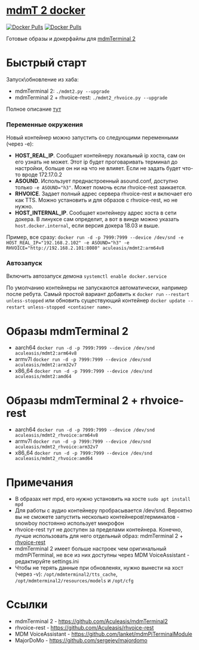 [mdmT 2 docker](https://github.com/Aculeasis/mdmt2-docker)
===

[![Docker Pulls](https://img.shields.io/docker/pulls/aculeasis/mdmt2.svg?label=mdmt2)](https://hub.docker.com/r/aculeasis/mdmt2/) [![Docker Pulls](https://img.shields.io/docker/pulls/aculeasis/mdmt2_rhvoice.svg?label=mdmt2_rhvoice)](https://hub.docker.com/r/aculeasis/mdmt2_rhvoice/)

Готовые образы и докерфайлы для [mdmTerminal 2](https://github.com/Aculeasis/mdmTerminal2)

Быстрый старт
====
Запуск\обновление из хаба:

-  mdmTerminal 2: `./mdmt2.py --upgrade`
-  mdmTerminal 2 + rhvoice-rest: `./mdmt2_rhvoice.py --upgrade`

Полное описание [тут](https://github.com/Aculeasis/docker-starter)

### Переменные окружения
Новый контейнер можно запустить со следующими переменными (через -e):
- **HOST_REAL_IP**. Сообщает контейнеру локальный ip хоста, сам он его узнать не может. Этот ip будет проговаривать терминал до настройки, больше он ни на что не влияет. Если не задать будет что-то вроде 172.17.0.2
- **ASOUND**. Использует преднастроенный asound.conf, доступно только `-e ASOUND="h3"`. Может помочь если rhvoice-rest заикается.
- **RHVOICE**. Задает полный адрес сервера rhvoice-rest и включает его как TTS. Можно установить и для образов с rhvoice-rest, но не нужно.
- **HOST_INTERNAL_IP**. Сообщает контейнеру адрес хоста в сети докера. В линуксе сам определит, а вот в винде можно указать `host.docker.internal`, если версия докера 18.03 и выше.

Пример, все сразу: `docker run -d -p 7999:7999 --device /dev/snd -e HOST_REAL_IP="192.168.2.102" -e ASOUND="h3" -e RHVOICE="http://192.168.2.101:8080" aculeasis/mdmt2:arm64v8`

### Автозапуск
Включить автозапуск демона `systemctl enable docker.service`

По умолчанию контейнеры не запускаются автоматически, например после ребута. Самый простой вариант добавить к `docker run` `--restart unless-stopped` или обновить существующий контейнер `docker update --restart unless-stopped <container name>`.

Образы mdmTerminal 2
====
- aarch64 `docker run -d -p 7999:7999 --device /dev/snd aculeasis/mdmt2:arm64v8`
- armv7l `docker run -d -p 7999:7999 --device /dev/snd aculeasis/mdmt2:arm32v7`
- x86_64 `docker run -d -p 7999:7999 --device /dev/snd aculeasis/mdmt2:amd64`

Образы mdmTerminal 2 + rhvoice-rest
====
- aarch64 `docker run -d -p 7999:7999 --device /dev/snd aculeasis/mdmt2_rhvoice:arm64v8`
- armv7l `docker run -d -p 7999:7999 --device /dev/snd aculeasis/mdmt2_rhvoice:arm32v7`
- x86_64 `docker run -d -p 7999:7999 --device /dev/snd aculeasis/mdmt2_rhvoice:amd64`

Примечания
====
- В образах нет mpd, его нужно установить на хосте `sudo apt install mpd`
- Для работы с аудио контейнеру пробрасывается /dev/snd. Вероятно вы не сможете запустить несколько контейнеров\терминалов - snowboy постоянно использует микрофон
- rhvoice-rest тут не доступен за пределами контейнера. Конечно, лучше использовать для него отдельный образ: mdmTerminal 2 + [rhvoice-rest](https://github.com/Aculeasis/rhvoice-rest)
- mdmTerminal 2 имеет больше настроек чем оригинальный mdmPiTerminal, не все из них доступны через MDM VoiceAssistant - редактируйте settings.ini
- Чтобы не терять данные при обновленях, нужно вынести на хост (через -v): `/opt/mdmterminal2/tts_cache`, `/opt/mdmterminal2/resources/models` и `/opt/cfg`

Ссылки
====
- mdmTerminal 2 - https://github.com/Aculeasis/mdmTerminal2
- rhvoice-rest - https://github.com/Aculeasis/rhvoice-rest
- MDM VoiceAssistant - https://github.com/lanket/mdmPiTerminalModule
- MajorDoMo - https://github.com/sergejey/majordomo

